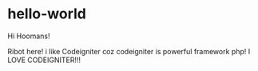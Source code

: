 # hello-world

Hi Hoomans!

Ribot here! i like Codeigniter coz codeigniter is powerful framework php!
I LOVE CODEIGNITER!!!
